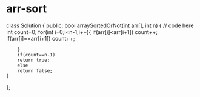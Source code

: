 # arr-sort
class Solution {
  public:
    bool arraySortedOrNot(int arr[], int n) {
        // code here
        int count=0;
        for(int i=0;i<n-1;i++){
            if(arr[i]<arr[i+1])
            count++;
            if(arr[i]==arr[i+1])
            count++;
            
        }
        if(count==n-1)
        return true;
        else
        return false;
    }
    
};
